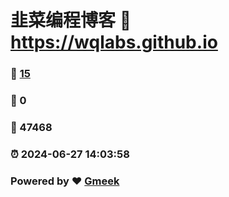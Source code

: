 # 韭菜编程博客 :link: https://wqlabs.github.io 
### :page_facing_up: [15](https://wqlabs.github.io/tag.html) 
### :speech_balloon: 0 
### :hibiscus: 47468 
### :alarm_clock: 2024-06-27 14:03:58 
### Powered by :heart: [Gmeek](https://github.com/Meekdai/Gmeek)
